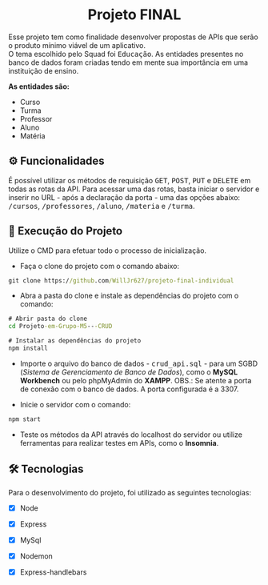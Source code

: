 <h1 align="center">Projeto FINAL</h1>

<div>
  <p>Esse projeto tem como finalidade desenvolver propostas de APIs que serão o produto mínimo viável de um aplicativo. <br>O tema escolhido pelo Squad foi <kbd>Educação</kbd>. As entidades presentes no banco de dados foram criadas tendo em mente sua importância em uma instituição de ensino.</p>
  <p><strong>As entidades são:</strong></p>
  <ul>
    <li>Curso</li>
    <li>Turma</li>
    <li>Professor</li>
    <li>Aluno</li>
    <li>Matéria</li>
  </ul>
</div>

<h2>⚙️ Funcionalidades</h2>

<p>É possível utilizar os métodos de requisição <kbd>GET</kbd>, <kbd>POST</kbd>, <kbd>PUT</kbd> e <kbd>DELETE</kbd> em todas as rotas da API. Para acessar uma das rotas, basta iniciar o servidor e inserir no URL - após a declaração da porta - uma das opções abaixo: <kbd>/cursos</kbd>, <kbd>/professores</kbd>, <kbd>/aluno</kbd>, <kbd>/materia</kbd> e <kbd>/turma</kbd>.</p>

<h2>🚀 Execução do Projeto</h2>

<p>Utilize o CMD para efetuar todo o processo de inicialização.</p>

* Faça o clone do projeto com o comando abaixo:

```cmd
git clone https://github.com/WillJr627/projeto-final-individual
```
* Abra a pasta do clone e instale as dependências do projeto com o comando:

```cmd
# Abrir pasta do clone 
cd Projeto-em-Grupo-M5---CRUD

# Instalar as dependências do projeto
npm install
```
* Importe o arquivo do banco de dados - <kbd>crud_api.sql</kbd> - para um SGBD (<em>Sistema de Gerenciamento de Banco de Dados</em>), como o <strong>MySQL Workbench</strong> ou pelo phpMyAdmin do <strong>XAMPP</strong>. OBS.: Se atente a porta de conexão com o banco de dados. A porta configurada é a 3307.

* Inicie o servidor com o comando:

```cmd
npm start
```
* Teste os métodos da API através do localhost do servidor ou utilize ferramentas para realizar testes em APIs, como o <strong>Insomnia</strong>.

<h2>🛠 Tecnologias</h2>

<p>Para o desenvolvimento do projeto, foi utilizado as seguintes tecnologias: </p>

- [x] Node
- [x] Express
- [x] MySql
- [x] Nodemon 
- [x] Express-handlebars

    </td>
  </tr>
</table>


